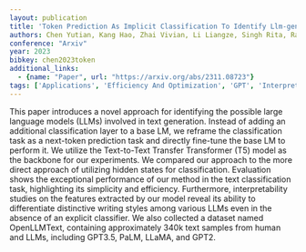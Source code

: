 ```yaml
---
layout: publication
title: 'Token Prediction As Implicit Classification To Identify Llm-generated Text'
authors: Chen Yutian, Kang Hao, Zhai Vivian, Li Liangze, Singh Rita, Raj Bhiksha
conference: "Arxiv"
year: 2023
bibkey: chen2023token
additional_links:
  - {name: "Paper", url: "https://arxiv.org/abs/2311.08723"}
tags: ['Applications', 'Efficiency And Optimization', 'GPT', 'Interpretability And Explainability', 'Language Modeling', 'Model Architecture', 'Pretraining Methods', 'Transformer']
---
```

This paper introduces a novel approach for identifying the possible large
language models (LLMs) involved in text generation. Instead of adding an
additional classification layer to a base LM, we reframe the classification
task as a next-token prediction task and directly fine-tune the base LM to
perform it. We utilize the Text-to-Text Transfer Transformer (T5) model as the
backbone for our experiments. We compared our approach to the more direct
approach of utilizing hidden states for classification. Evaluation shows the
exceptional performance of our method in the text classification task,
highlighting its simplicity and efficiency. Furthermore, interpretability
studies on the features extracted by our model reveal its ability to
differentiate distinctive writing styles among various LLMs even in the absence
of an explicit classifier. We also collected a dataset named OpenLLMText,
containing approximately 340k text samples from human and LLMs, including
GPT3.5, PaLM, LLaMA, and GPT2.
